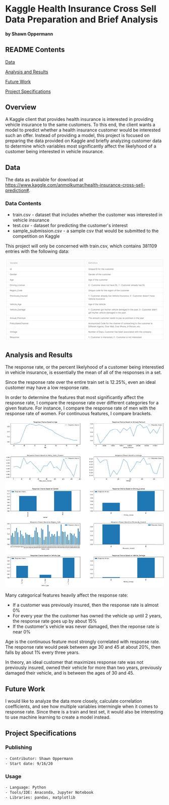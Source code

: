 # Kaggle Health Insurance Cross Sell Data Preparation and Brief Analysis
#### by Shawn Oppermann

## README Contents

[Data](https://github.com/sopper1/Kaggle-Health-Insurance-Cross-Sell-Prediction#data)

[Analysis and Results](https://github.com/sopper1/Kaggle-Health-Insurance-Cross-Sell-Prediction#analysis-and-results)

[Future Work](https://github.com/sopper1/Kaggle-Health-Insurance-Cross-Sell-Prediction#future-work)

[Project Specifications](https://github.com/sopper1/Kaggle-Health-Insurance-Cross-Sell-Prediction#project-specifications)

## Overview

A Kaggle client that provides health insurance is interested in providing vehicle insurance to the same customers. To this end, the client wants a model to predict whether a health insurance customer would be interested such an offer. Instead of providing a model, this project is focused on preparing the data provided on Kaggle and briefly analyzing customer data to determine which variables most significantly affect the likelyhood of a customer being interested in vehicle insurance.

## Data

The data as available for download at https://www.kaggle.com/anmolkumar/health-insurance-cross-sell-prediction#.

### Data Contents
   * train.csv - dataset that includes whether the customer was interested in vehicle insurance
   * test.csv - dataset for predicting the customer's interest
   * sample_submission.csv - a sample csv that would be submitted to the competition on Kaggle
   
This project will only be concerned with train.csv, which contains 381109 entries with the following data:

![train.png](https://github.com/sopper1/Kaggle-Health-Insurance-Cross-Sell-Prediction/blob/master/images/train_desc.png)

## Analysis and Results

The response rate, or the percent likelyhood of a customer being interestied in vehicle insurance, is essentially the mean of all of the responses in a set.

Since the response rate over the entire train set is 12.25%, even an ideal customer may have a low response rate.

In order to determine the features that most significantly affect the response rate, I compare the response rate over different categories for a given feature. For instance, I compare the response rate of men with the response rate of women. For continuous features, I compare brackets.

![response.png](https://github.com/sopper1/Kaggle-Health-Insurance-Cross-Sell-Prediction/blob/master/images/response_analysis.png)

Many categorical features heavily affect the response rate:
   * If a customer was previously insured, then the response rate is almost 0%
   * For every year the the customer has owned the vehicle up until 2 years, the response rate goes up by about 15%
   * If the customer's vehicle was never damaged, then the reponse rate is near 0%
   
Age is the continuous feature most strongly correlated with response rate. The response rate would peak between age 30 and 45 at about 20%, then falls by about 1% every three years.

In theory, an ideal customer that maximizes response rate was not previously insured, owned their vehicle for more than two years, previously damaged their vehicle, and is between the ages of 30 and 45.

## Future Work

I would like to analyze the data more closely, calculate correlation coefficients, and see how multiple variables intermingle when it comes to response rate. Since there is a train and test set, it would also be interesting to use machine learning to create a model instead.

## Project Specifications

### Publishing
    - Contributor: Shawn Oppermann
    - Start date: 9/16/20

### Usage
    - Language: Python
    - Tools/IDE: Anaconda, Jupyter Notebook
    - Libraries: pandas, matplotlib

